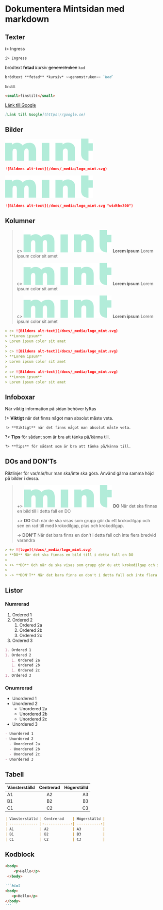 # Dokumentera Mintsidan med markdown

## Texter

i> Ingress
``` markdown
i> Ingress
```

brödtext **fetad** *kursiv* ~~genomstruken~~ `kod`
``` markdown
brödtext **fetad** *kursiv* ~~genomstruken~~ `kod`
```

<small>finstilt</small>
``` markdown
<small>finstilt</small>
```

[Länk till Google](https://google.se) 
``` markdown
[Länk till Google](https://google.se) 
```

## Bilder

![Bildens alt-text](/docs/_media/logo_mint.svg)
``` markdown
![Bildens alt-text](/docs/_media/logo_mint.svg)
```

![Bildens alt-text](/docs/_media/logo_mint.svg "width=300")
``` markdown
![Bildens alt-text](/docs/_media/logo_mint.svg "width=300")
```

## Kolumner

> c> ![Bildens alt-text](/docs/_media/logo_mint.svg) 
> **Lorem ipsum** 
> Lorem ipsum color sit amet
>
> c> ![Bildens alt-text](/docs/_media/logo_mint.svg) 
> **Lorem ipsum** 
> Lorem ipsum color sit amet
>
> c> ![Bildens alt-text](/docs/_media/logo_mint.svg) 
> **Lorem ipsum** 
> Lorem ipsum color sit amet

``` markdown
> c> ![Bildens alt-text](/docs/_media/logo_mint.svg) 
> **Lorem ipsum** 
> Lorem ipsum color sit amet
>
> c> ![Bildens alt-text](/docs/_media/logo_mint.svg) 
> **Lorem ipsum** 
> Lorem ipsum color sit amet
>
> c> ![Bildens alt-text](/docs/_media/logo_mint.svg) 
> **Lorem ipsum** 
> Lorem ipsum color sit amet
```

## Infoboxar 
När viktig information på sidan behöver lyftas

!> **Viktigt** när det finns något man absolut måste veta.
``` markdown
!> **Viktigt** när det finns något man absolut måste veta.
```

?> **Tips** för sådant som är bra att tänka på/känna till.
``` markdown
?> **Tips** för sådant som är bra att tänka på/känna till.
```

## DOs and DON'Ts
Riktlinjer för var/när/hur man ska/inte ska göra. Använd gärna samma höjd på bilder i dessa.

> +> ![logo](/docs/_media/logo_mint.svg)
> **DO** När det ska finnas en bild till i detta fall en DO
>
> +> **DO** Och när de ska visas som grupp gör du ett krokodilgap och sen en rad till med krokodilgap, plus och krokodilgap.
>
> -> **DON'T** När det bara finns en don't i detta fall och inte flera bredvid varandra
``` markdown
> +> ![logo](/docs/_media/logo_mint.svg)
> **DO** När det ska finnas en bild till i detta fall en DO
>
> +> **DO** Och när de ska visas som grupp gör du ett krokodilgap och sen en rad till med krokodilgap, plus och krokodilgap.
>
> -> **DON'T** När det bara finns en don't i detta fall och inte flera bredvid varandra
```

## Listor

### Numrerad
1. Ordered 1
1. Ordered 2
   1. Ordered 2a
   1. Ordered 2b
   1. Ordered 2c
1. Ordered 3

``` markdown
1. Ordered 1
1. Ordered 2
   1. Ordered 2a
   1. Ordered 2b
   1. Ordered 2c
1. Ordered 3
```

### Onumrerad
- Unordered 1
- Unordered 2
  - Unordered 2a
  - Unordered 2b
  - Unordered 2c
- Unordered 3

``` markdown
- Unordered 1
- Unordered 2
  - Unordered 2a
  - Unordered 2b
  - Unordered 2c
- Unordered 3
```

## Tabell
| Vänsterställd | Centrerad    | Högerställd |
| ------------- |:------------:| -----------:|
| A1            | A2           | A3          |
| B1            | B2           | B3          |
| C1            | C2           | C3          |
``` markdown
| Vänsterställd | Centrerad    | Högerställd |
| ------------- |:------------:| -----------:|
| A1            | A2           | A3          |
| B1            | B2           | B3          |
| C1            | C2           | C3          |
```

## Kodblock

```html
<body>
    <p>Hello</p>
 </body>
```

```` markdown
```html
<body>
   <p>Hello</p>
</body>
```
````
